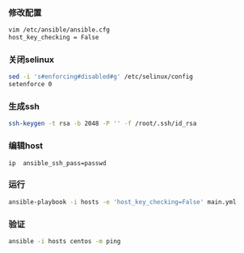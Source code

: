 ### 修改配置
```bash
vim /etc/ansible/ansible.cfg
host_key_checking = False
```
### 关闭selinux
```bash
sed -i 's#enforcing#disabled#g' /etc/selinux/config
setenforce 0
```
### 生成ssh
```bash
ssh-keygen -t rsa -b 2048 -P '' -f /root/.ssh/id_rsa
```

### 编辑host
```
ip  ansible_ssh_pass=passwd
```

### 运行
```bash
ansible-playbook -i hosts -e 'host_key_checking=False' main.yml 
```

### 验证
```bash
ansible -i hosts centos -m ping
```

